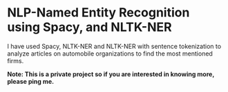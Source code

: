 # NLP-Named Entity Recognition using Spacy, and NLTK-NER

I have used Spacy, NLTK-NER  and NLTK-NER with sentence tokenization to analyze articles on automobile organizations to find the most mentioned firms.

**Note: This is a private project so if you are interested in knowing more, please ping me.**
